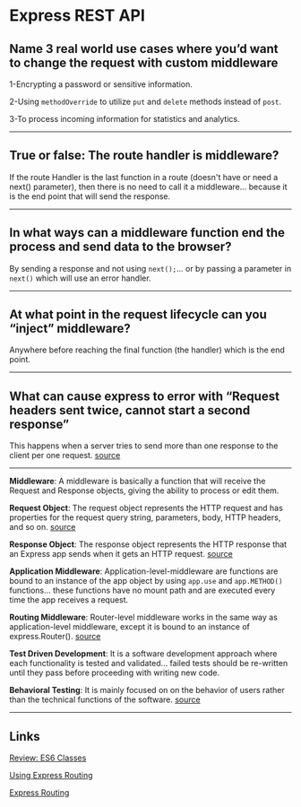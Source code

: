 # Express REST API

## Name 3 real world use cases where you’d want to change the request with custom middleware

1-Encrypting a password or sensitive information.

2-Using `methodOverride` to utilize `put` and `delete` methods instead of `post`.

3-To process incoming information for statistics and analytics.

---

## True or false: The route handler is middleware?

If the route Handler is the last function in a route (doesn't have or need a next() parameter), then there is no need to call it a middleware... because it is the end point that will send the response.

---

## In what ways can a middleware function end the process and send data to the browser?

By sending a response and not using `next();`... or by passing a parameter in `next()` which will use an error handler.

---

## At what point in the request lifecycle can you “inject” middleware?

Anywhere before reaching the final function (the handler) which is the end point.

---

## What can cause express to error with “Request headers sent twice, cannot start a second response”

This happens when a server tries to send more than one response to the client per one request. [source](https://www.codementor.io/@oparaprosper79/understanding-node-error-err_http_headers_sent-117mpk82z8)

---

**Middleware**: A middleware is basically a function that will receive the Request and Response objects, giving the ability to process or edit them.

**Request Object**: The request object represents the HTTP request and has properties for the request query string, parameters, body, HTTP headers, and so on. [source](https://www.tutorialspoint.com/nodejs/nodejs_request_object.htm)

**Response Object**: The response object represents the HTTP response that an Express app sends when it gets an HTTP request. [source](https://www.tutorialspoint.com/nodejs/nodejs_response_object.htm)

**Application Middleware**: Application-level-middleware are functions are bound to an instance of the app object by using `app.use` and `app.METHOD()` functions... these functions have no mount path and are executed every time the app receives a request.

**Routing Middleware**: Router-level middleware works in the same way as application-level middleware, except it is bound to an instance of express.Router(). [source](http://expressjs.com/en/guide/using-middleware.html#middleware.application)

**Test Driven Development**: It is a software development approach where each functionality is tested and validated... failed tests should be re-written until they pass before proceeding with writing new code.

**Behavioral Testing**: It is mainly focused on on the behavior of users rather than the technical functions of the software. [source](https://medium.com/@connecttokc/behaviour-driven-testing-in-node-js-using-mocha-chai-5e0c85258bbe)

---

## Links

[Review: ES6 Classes](https://developer.mozilla.org/en-US/docs/Web/JavaScript/Reference/Classes)

[Using Express Routing](https://expressjs.com/en/guide/routing.html)

[Express Routing](https://scotch.io/tutorials/learn-to-use-the-new-router-in-expressjs-4)